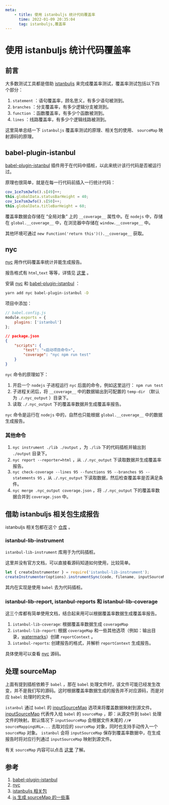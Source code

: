 ```yaml
---
meta:
    - title: 使用 istanbuljs 统计代码覆盖率
      time: 2022-01-09 20:35:04
      tag: istanbuljs,覆盖率
---
```


# 使用 istanbuljs 统计代码覆盖率

## 前言

大多数测试工具都是借助 [istanbuljs](https://github.com/istanbuljs/istanbuljs) 来完成覆盖率测试，覆盖率测试包括以下四个部分：

1. `statement` ：语句覆盖率，顾名思义，有多少语句被测到。
2. `branches` ：分支覆盖率，有多少逻辑分支被测到。
3. `function` ：函数覆盖率，有多少个函数被测到。
4. `lines` ：线路覆盖率，有多少个逻辑线路被测到。

这里简单总结一下 `istanbuljs` 覆盖率测试的原理、相关包的使用、 `sourceMap` 映射源码的原理。

<!-- more -->

## babel-plugin-istanbul

[babel-plugin-istanbul](https://github.com/istanbuljs/babel-plugin-istanbul) 插件用于在代码中插桩，以此来统计该行代码是否被运行过。

原理也很简单，就是在每一行代码前插入一行统计代码：

```js
cov_1ce7sm3wfo().s[49]++;
this.globalData.statusBarHeight = 40;
cov_1ce7sm3wfo().s[50]++;
this.globalData.titleBarHeight = 60;
```

覆盖率数据会存储在 “全局对象” 上的 `__coverage__` 属性中。在 `nodejs` 中，存储在 `global.__coverage__` 中，在浏览器中存储在 `window.__coverage__` 中。

其他环境可通过 `new Function('return this')().__coverage__` 获取。

## nyc

[nyc](https://github.com/istanbuljs/nyc) 用作代码覆盖率统计并能生成报告。

报告格式有 `html`,`text` 等等，详情见 [这里](https://istanbul.js.org/docs/advanced/alternative-reporters/) 。

安装 [nyc](https://github.com/istanbuljs/nyc) 和 [babel-plugin-istanbul](https://github.com/istanbuljs/babel-plugin-istanbul) ：

```bash
yarn add nyc babel-plugin-istanbul -D
```

项目中添加：

```js
// babel.config.js
module.exports = {
    plugins: ['istanbul']
};
```

```json
// package.json
{
    "scripts": {
        "test": "<启动项目命令>",
        "coverage": "nyc npm run test"
    }
}
```

`nyc` 命令的原理如下：

1. 开启一个 `nodejs` 子进程运行 `nyc` 后面的命令，例如这里运行： `npm run test`
2. 子进程关闭后，将 `__coverage__` 中的数据输出到可配置的 `temp-dir` （默认为 `./.nyc_output` ）目录下。
3. 读取 `./.nyc_output` 下的覆盖率数据并生成覆盖率报告。

`nyc` 命令是运行在 `nodejs` 中的，自然也只能根据 `global.__coverage__` 中的数据生成报告。

### 其他命令

1. `nyc instrument ./lib ./output` ，为 `./lib` 下的代码插桩并输出到 `./output` 目录下。
2. `nyc report --reporter=html` ，从 `./.nyc_output` 下读取数据并生成覆盖率报告。
3. `nyc check-coverage --lines 95 --functions 95 --branches 95 --statements 95` ，从 `./.nyc_output` 下读取数据，然后检查覆盖率是否满足条件。
4. `nyc merge .nyc_output coverage.json` ，将 `./.nyc_output` 下的覆盖率数据合并到 `coverage.json` 中。

## 借助 istanbuljs 相关包生成报告

istanbuljs 相关包都在这个 [仓库](https://github.com/istanbuljs/istanbuljs/tree/master/packages) 。

### istanbul-lib-instrument

`istanbul-lib-instrument` 库用于为代码插桩。

这里并没有官方文档，可以直接看源码知道如何使用，比较简单。

```js
let { createInstrumenter } = require('istanbul-lib-instrument');
createInstrumenter(options).instrumentSync(code, filename, inputSourceMap);
```

其内在实现是使用 `babel` 去为代码插桩。

### istanbul-lib-report, istanbul-reports 和 istanbul-lib-coverage

这三个库都有简单使用文档，结合起来用可以根据覆盖率数据生成覆盖率报告。

1. `istanbul-lib-coverage`: 根据覆盖率数据生成 `coverageMap`
2. `istanbul-lib-report`: 根据 `coverageMap` 和一些其他选项（例如：输出目录，[watermarks](https://github.com/istanbuljs/nyc#high-and-low-watermarks)）创建 `reportContext` 。
3. `istanbul-reports`: 创建报告的格式，并解析 `reportContext` 生成报告。

具体使用可以查看 [nyc](https://github.com/istanbuljs/nyc) 源码。

## 处理 sourceMap

上面有提到插桩依赖于 `babel` ，那在 `babel` 处理文件时，该文件可能已经发生改变，并不是我们写的源码。这时根据覆盖率数据生成的报告并不对应源码，而是对应 `babel` 处理时的文件。

`istanbul` 通过 `babel` 的 [inputSourceMap](https://www.babeljs.cn/docs/options#inputsourcemap) 选项来将覆盖数据映射到源文件。
[inputSourceMap](https://www.babeljs.cn/docs/options#inputsourcemap) 代表传入给 `babel` 的 `sourceMap` ，即：从源文件到 `babel` 处理文件的映射。默认情况下 `inputSourceMap` 会根据文件末尾的 `//# sourceMappingURL=...` 去取对应的 `sourceMap` 对象，同时也支持手动传入一个 `sourceMap` 对象。
`istanbul` 会将 `inputSourceMap` 保存到覆盖率数据中，在生成报告时将对应行列通过 `inputSourceMap` 映射到源文件。

有关 `sourceMap` 内容可以点击 [这里](./js%20生成%20sourceMap%20的一些事.md) 了解。

## 参考

1. [babel-plugin-istanbul](https://github.com/istanbuljs/babel-plugin-istanbul)
2. [nyc](https://github.com/istanbuljs/nyc)
3. [istanbuljs 相关包](https://github.com/istanbuljs/istanbuljs/tree/master/packages)
4. [js 生成 sourceMap 的一些事](./js%20生成%20sourceMap%20的一些事.md)
